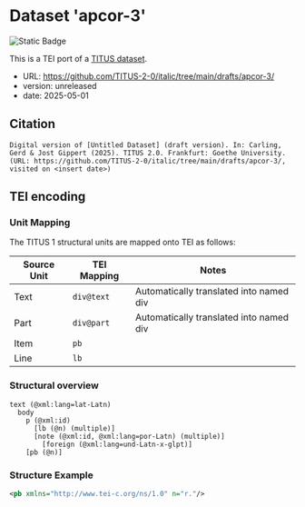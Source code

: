 # Dataset 'apcor-3'

![Static Badge](https://img.shields.io/badge/TEI_validation-passing-green)

This is a TEI port of a [TITUS dataset](http://titus.uni-frankfurt.de/texte/etcs/ital/aport/apcorp/apcor.htm).

* URL: https://github.com/TITUS-2-0/italic/tree/main/drafts/apcor-3/
* version: unreleased
* date: 2025-05-01

## Citation
```text
Digital version of [Untitled Dataset] (draft version). In: Carling, Gerd & Jost Gippert (2025). TITUS 2.0. Frankfurt: Goethe University. (URL: https://github.com/TITUS-2-0/italic/tree/main/drafts/apcor-3/, visited on <insert date>)
```

## TEI encoding


### Unit Mapping
The TITUS 1 structural units are mapped onto TEI as follows:

| Source Unit | TEI Mapping | Notes |
|-------------|-------------|-------|
| Text | `div@text` | Automatically translated into named div |
| Part | `div@part` | Automatically translated into named div |
| Item | `pb` |  |
| Line | `lb` |  |

### Structural overview
```text
text (@xml:lang=lat-Latn)
  body
    p (@xml:id)
      [lb (@n) (multiple)]
      [note (@xml:id, @xml:lang=por-Latn) (multiple)]
        [foreign (@xml:lang=und-Latn-x-glpt)]
    [pb (@n)]
```

### Structure Example

```xml
<pb xmlns="http://www.tei-c.org/ns/1.0" n="r."/>
```
